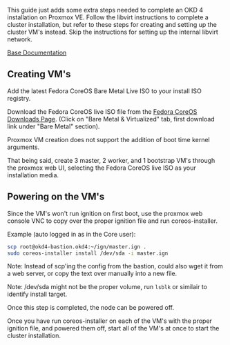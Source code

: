 This guide just adds some extra steps needed to complete an OKD 4 installation
on Proxmox VE. Follow the libvirt instructions to complete a cluster installation,
but refer to these steps for creating and setting up the cluster VM's instead.
Skip the instructions for setting up the internal libvirt network.

[Base Documentation](../libvirt/libvirt.md)

## Creating VM's

Add the latest Fedora CoreOS Bare Metal Live ISO to your install ISO registry.

Download the Fedora CoreOS live ISO file from the [Fedora CoreOS Downloads Page](https://getfedora.org/en/coreos/download/).
(Click on "Bare Metal & Virtualized" tab, first download link under "Bare Metal" section).

Proxmox VM creation does not support the addition of boot time kernel arguments.

That being said, create 3 master, 2 worker, and 1 bootstrap VM's through the proxmox
web UI, selecting the Fedora CoreOS live ISO as your installation media.


## Powering on the VM's

Since the VM's won't run ignition on first boot, use the proxmox web console VNC
to copy over the proper ignition file and run coreos-installer.

Example (auto logged in as in the Core user):

```bash
scp root@okd4-bastion.okd4:~/ign/master.ign .
sudo coreos-installer install /dev/sda -i master.ign
```

Note: Instead of scp'ing the config from the bastion, could also wget it from a web server, or copy the text over manually into a new file.

Note: /dev/sda might not be the proper volume, run `lsblk` or similair to identify install target.

Once this step is completed, the node can be powered off.

Once you have run coreos-installer on each of the VM's with the proper ignition file, and powered them off,
start all of the VM's at once to start the cluster installation.


